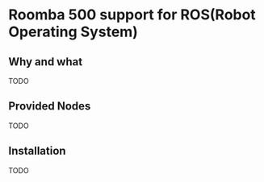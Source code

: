 # Roomba 500 support for ROS(Robot Operating System)

## Why and what

TODO

## Provided Nodes

TODO

## Installation

TODO